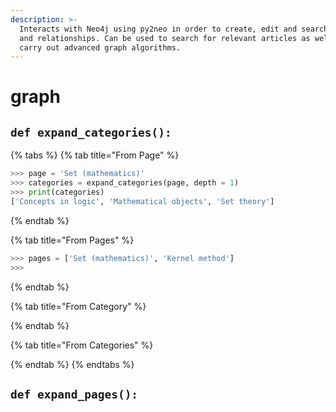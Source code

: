 ```yaml
---
description: >-
  Interacts with Neo4j using py2neo in order to create, edit and search nodes
  and relationships. Can be used to search for relevant articles as well as
  carry out advanced graph algorithms.
---
```


# graph

## `def expand_categories():`

{% tabs %}
{% tab title="From Page" %}
```python
>>> page = 'Set (mathematics)'
>>> categories = expand_categories(page, depth = 1)
>>> print(categories)
['Concepts in logic', 'Mathematical objects', 'Set theory']
```
{% endtab %}

{% tab title="From Pages" %}
```python
>>> pages = ['Set (mathematics)', 'Kernel method']
>>> 
```
{% endtab %}

{% tab title="From Category" %}

{% endtab %}

{% tab title="From Categories" %}

{% endtab %}
{% endtabs %}

## `def expand_pages():`



